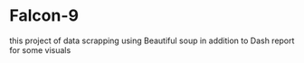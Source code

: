 # Falcon-9
<p> this project of data scrapping using Beautiful soup in addition to Dash report for some visuals </p>

